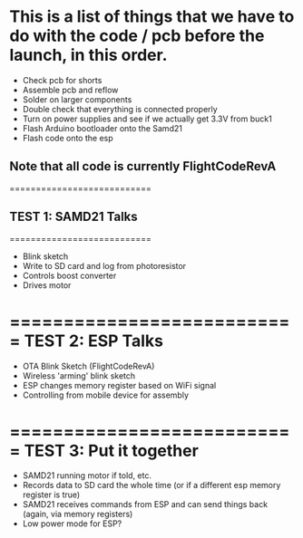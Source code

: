# This is a list of things that we have to do with the code / pcb before the launch, in this order.

- Check pcb for shorts
- Assemble pcb and reflow
- Solder on larger components
- Double check that everything is connected properly
- Turn on power supplies and see if we actually get 3.3V from buck1
- Flash Arduino bootloader onto the Samd21
- Flash code onto the esp

## Note that all code is currently FlightCodeRevA

===========================
## TEST 1: SAMD21 Talks
===========================
- Blink sketch
- Write to SD card and log from photoresistor
- Controls boost converter
- Drives motor

===========================
TEST 2: ESP Talks
===========================
- OTA Blink Sketch (FlightCodeRevA)
- Wireless 'arming' blink sketch
- ESP changes memory register based on WiFi signal
- Controlling from mobile device for assembly

===========================
TEST 3: Put it together
===========================
- SAMD21 running motor if told, etc.
- Records data to SD card the whole time (or if a different esp memory register is true)
- SAMD21 receives commands from ESP and can send things back (again, via memory registers)
- Low power mode for ESP?